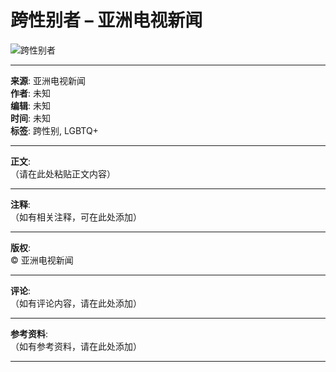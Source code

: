 # 跨性别者 – 亚洲电视新闻

![跨性别者](https://www.facebook.com/tr?id=1597951911044733&ev=PageView&noscript=1)

---

**来源**: 亚洲电视新闻  
**作者**: 未知  
**编辑**: 未知  
**时间**: 未知  
**标签**: 跨性别, LGBTQ+  

---

**正文**:  
（请在此处粘贴正文内容）

---

**注释**:  
（如有相关注释，可在此处添加）

---

**版权**:  
© 亚洲电视新闻  

---

**评论**:  
（如有评论内容，请在此处添加）

---

**参考资料**:  
（如有参考资料，请在此处添加）  

---